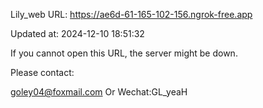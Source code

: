Lily_web URL: https://ae6d-61-165-102-156.ngrok-free.app

Updated at: 2024-12-10 18:51:32

If you cannot open this URL, the server might be down.

Please contact: 

goley04@foxmail.com Or Wechat:GL_yeaH